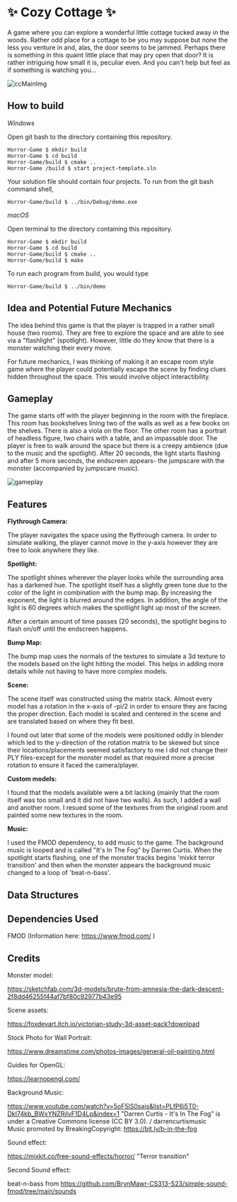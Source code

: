 # ✨ Cozy Cottage ✨

A game where you can explore a wonderful little cottage tucked away in the woods. Rather odd place for a cottage to be you may suppose but none the less you venture in and, alas, the door seems to be jammed. Perhaps there is something in this quaint little place that may pry open that door? It is rather intriguing how small it is, peculiar even. And you can't help but feel as if something is watching you... 

![ccMainImg](https://github.com/thumun/Horror-Game/blob/main/images/ccmainimg.png)


## How to build

*Windows*

Open git bash to the directory containing this repository.

```
Horror-Game $ mkdir build
Horror-Game $ cd build
Horror-Game/build $ cmake ..
Horror-Game /build $ start project-template.sln
```

Your solution file should contain four projects.
To run from the git bash command shell, 

```
Horror-Game/build $ ../bin/Debug/demo.exe
```

*macOS*

Open terminal to the directory containing this repository.

```
Horror-Game $ mkdir build
Horror-Game $ cd build
Horror-Game/build $ cmake ..
Horror-Game/build $ make
```

To run each program from build, you would type

```
Horror-Game/build $ ../bin/demo
```

## Idea and Potential Future Mechanics

The idea behind this game is that the player is trapped in a rather small house (two rooms). They are free to explore the space and are able to see via a "flashlight" (spotlight). However, little do they know that there is a monster watching their every move. 

For future mechanics, I was thinking of making it an escape room style game where the player could potentially escape the scene by finding clues hidden throughout the space. This would involve object interactibility. 

## Gameplay 

The game starts off with the player beginning in the room with the fireplace. This room has bookshelves lining two of the walls as well as a few books on the shelves. There is also a viola on the floor. The other room has a portrait of headless figure, two chairs with a table, and an impassable door. The player is free to walk around the space but there is a creepy ambience (due to the music and the spotlight). After 20 seconds, the light starts flashing and after 5 more seconds, the endscreen appears- the jumpscare with the monster (accompanied by jumpscare music). 

![gameplay](https://github.com/thumun/Horror-Game/blob/main/images/demo.gif)

## Features 

**Flythrough Camera:**

The player navigates the space using the flythrough camera. In order to simulate walking, the player cannot move in the y-axis however they are free to look anywhere they like. 

**Spotlight:**

The spotlight shines wherever the player looks while the surrounding area has a darkened hue. The spotlight itself has a slightly green tone due to the color of the light in combination with the bump map. By increasing the exponent, the light is blurred around the edges. In addition, the angle of the light is 60 degrees which makes the spotlight light up most of the screen. 

After a certain amount of time passes (20 seconds), the spotlight begins to flash on/off until the endscreen happens. 

**Bump Map:**

The bump map uses the normals of the textures to simulate a 3d texture to the models based on the light hitting the model. This helps in adding more details while not having to have more complex models. 

**Scene:**

The scene itself was constructed using the matrix stack. Almost every model has a rotation in the x-axis of -pi/2 in order to ensure they are facing the proper direction. Each model is scaled and centered in the scene and are translated based on where they fit best. 

I found out later that some of the models were positioned oddly in blender which led to the y-direction of the rotation matrix to be skewed but since their locations/placements seemed satisfactory to me I did not change their PLY files-except for the monster model as that required more a precise rotation to ensure it faced the camera/player. 

**Custom models:**

I found that the models available were a bit lacking (mainly that the room itself was too small and it did not have two walls). As such, I added a wall and another room. I resued some of the textures from the original room and painted some new textures in the room. 

**Music:**

I used the FMOD dependency, to add music to the game. The background music is looped and is called "It's In The Fog" by Darren Curtis. 
When the spotlight starts flashing, one of the monster tracks begins 'mixkit terror transition' and then when the monster appears the background music changed to a loop of 'beat-n-bass'.

## Data Structures

## Dependencies Used

FMOD (Information here: https://www.fmod.com/ ) 

## Credits 

Monster model:

https://sketchfab.com/3d-models/brute-from-amnesia-the-dark-descent-2f8dd46255f44af7bf80c92977b43e95

Scene assets: 

https://foxdevart.itch.io/victorian-study-3d-asset-pack?download

Stock Photo for Wall Portrait: 

https://www.dreamstime.com/photos-images/general-oil-painting.html 

Guides for OpenGL:

https://learnopengl.com/

Background Music: 

https://www.youtube.com/watch?v=5oF5lS0sajs&list=PLfP6i5T0-DkI74kb_BWxYNZRjIvF1D4Lp&index=1
"Darren Curtis - It's In The Fog" is under a Creative Commons license (CC BY 3.0).
 / darrencurtismusic   
Music promoted by BreakingCopyright: https://bit.ly/b-in-the-fog 

Sound effect: 

https://mixkit.co/free-sound-effects/horror/
"Terror transition"

Second Sound effect: 

beat-n-bass from https://github.com/BrynMawr-CS313-S23/simple-sound-fmod/tree/main/sounds

